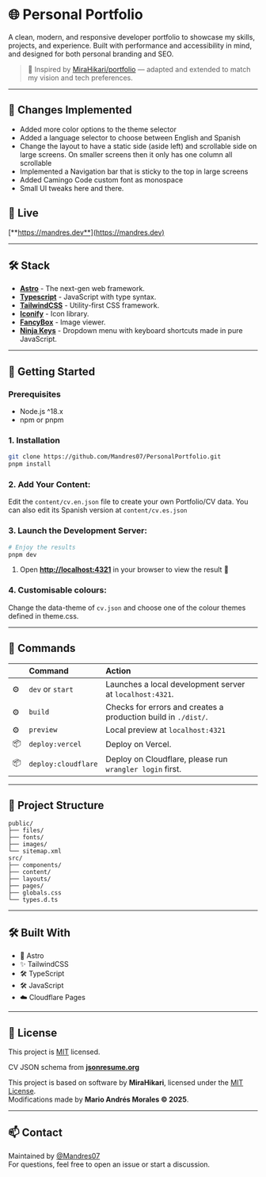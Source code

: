 # 🌐 Personal Portfolio

A clean, modern, and responsive developer portfolio to showcase my skills, projects, and experience. Built with performance and accessibility in mind, and designed for both personal branding and SEO.

> 🚀 Inspired by [MiraHikari/portfolio](https://github.com/MiraHikari/portfolio) — adapted and extended to match my vision and tech preferences.

---

## 👣 Changes Implemented

- Added more color options to the theme selector
- Added a language selector to choose between English and Spanish
- Change the layout to have a static side (aside left) and scrollable side on large screens. On smaller screens then it only has one column all scrollable
- Implemented a Navigation bar that is sticky to the top in large screens
- Added Camingo Code custom font as monospace
- Small UI tweaks here and there.

## 📸 Live

[**https://mandres.dev**](https://mandres.dev)

---

## 🛠️ Stack

- [**Astro**](https://astro.build/) - The next-gen web framework.
- [**Typescript**](https://www.typescriptlang.org/) - JavaScript with type syntax.
- [**TailwindCSS**](https://tailwindcss.com/) - Utility-first CSS framework.
- [**Iconify**](https://iconify.design/) - Icon library.
- [**FancyBox**](https://fancyapps.com/fancybox/3/) - Image viewer.
- [**Ninja Keys**](https://github.com/ssleptsov/ninja-keys) - Dropdown menu with keyboard shortcuts made in pure JavaScript.

---

## 🚀 Getting Started

### Prerequisites

- Node.js ^18.x
- npm or pnpm

### 1. Installation

```bash
git clone https://github.com/Mandres07/PersonalPortfolio.git
pnpm install
```

### 2. Add Your Content:

Edit the `content/cv.en.json` file to create your own Portfolio/CV data.
You can also edit its Spanish version at `content/cv.es.json`

### 3. Launch the Development Server:

```bash
# Enjoy the results
pnpm dev
```
1. Open [**http://localhost:4321**](http://localhost:4321/) in your browser to view the result 🚀

### 4. Customisable colours:
Change the data-theme of `cv.json` and choose one of the colour themes defined in theme.css.

---

## 🧞 Commands

|     | Command         | Action                                                                       |
| :-- | :-------------- | :--------------------------------------------------------------------------- |
| ⚙️  | `dev` or `start` | Launches a local development server at `localhost:4321`.                   |
| ⚙️  | `build`         | Checks for errors and creates a production build in `./dist/`. |
| ⚙️  | `preview`       | Local preview at `localhost:4321`                                       |
| 📦  | `deploy:vercel`         | Deploy on Vercel.                           |
| 📦 | `deploy:cloudflare`       | Deploy on Cloudflare, please run `wrangler login` first.                                           |                                |
---

## 📁 Project Structure

```
public/
├── files/
├── fonts/
├── images/
└── sitemap.xml
src/
├── components/
├── content/
├── layouts/
├── pages/
├── globals.css
└── types.d.ts
```
---

## 🛠️ Built With

- 🚀 Astro
- ✨ TailwindCSS
- 🛠️ TypeScript
- 🛠️ JavaScript
- ☁️ Cloudflare Pages

---

## 📝 License

This project is [MIT](./LICENSE) licensed.

CV JSON schema from [**jsonresume.org**](https://jsonresume.org/schema/)

This project is based on software by **MiraHikari**, licensed under the [MIT License](./LICENSE).  
Modifications made by **Mario Andrés Morales © 2025**.

---

## 📫 Contact

Maintained by [@Mandres07](https://github.com/Mandres07)  
For questions, feel free to open an issue or start a discussion.
